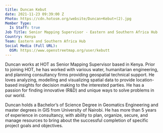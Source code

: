 ```yaml
---
title: Duncan Kebut
date: 2021-11-23 09:39:00 Z
Photo: https://cdn.hotosm.org/website/Duncan+Kebut+(2).jpg
Member Type:
  Is Staff: true
Job Title: Senior Mapping Supervisor - Eastern and Southern Africa Hub
Country: Kenya
Team: Eastern and Southern Africa Hub
Social Media (Full URL):
  OSM: https://www.openstreetmap.org/user/kebutt
---
```


Duncan works at HOT as Senior Mapping Supervisor based in Kenya. 
Prior to joining HOT, he has worked with various water, humanitarian engineering, and planning consultancy firms providing geospatial technical support. He loves analyzing, modelling and visualizing spatial data to provide location-based insights for decision making to the interested parties. He has a passion for finding innovative (R&D) and unique ways to solve problems in our world.

Duncan holds a Bachelor’s of Science Degree in Geomatics Engineering and master degrees in GIS from University of Nairobi. He has more than 5 years of experience in consultancy, with ability to plan, organize, secure, and manage resources to bring about the successful completion of specific project goals and objectives.
